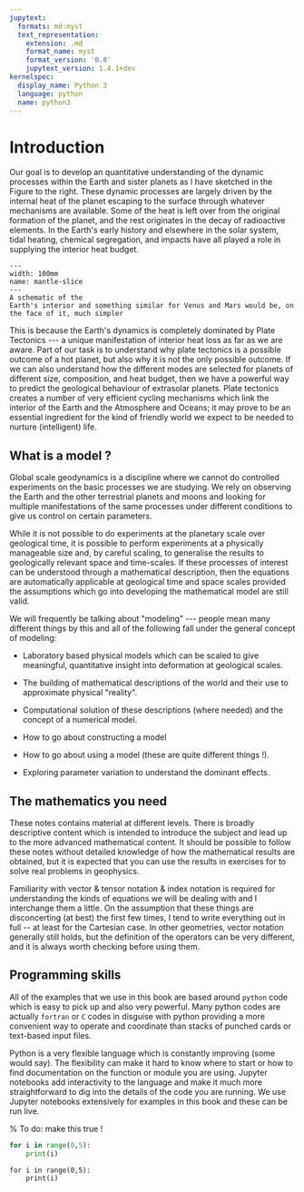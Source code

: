 ```yaml
---
jupytext:
  formats: md:myst
  text_representation:
    extension: .md
    format_name: myst
    format_version: '0.8'
    jupytext_version: 1.4.1+dev
kernelspec:
  display_name: Python 3
  language: python
  name: python3
---
```





# Introduction 

Our goal is to develop an quantitative understanding of the dynamic
processes within the Earth and sister planets as I have sketched in the
Figure to the right. These dynamic processes are largely driven by the
internal heat of the planet escaping to the surface through whatever
mechanisms are available. Some of the heat is left over from the
original formation of the planet, and the rest originates in the decay
of radioactive elements. In the Earth's early history and elsewhere in
the solar system, tidal heating, chemical segregation, and impacts have
all played a role in supplying the interior heat budget. 


```{figure} Diagrams/EarthProcessesPlume.png
---
width: 100mm
name: mantle-slice
---
A schematic of the
Earth's interior and something similar for Venus and Mars would be, on
the face of it, much simpler
```


This is because the Earth's dynamics is completely dominated by Plate
Tectonics --- a unique manifestation of interior heat loss as far as we
are aware. Part of our task is to understand why plate tectonics is a
possible outcome of a hot planet, but also why it is not the only
possible outcome. If we can also understand how the different modes are
selected for planets of different size, composition, and heat budget,
then we have a powerful way to predict the geological behaviour of
extrasolar planets. Plate tectonics creates a number of very efficient
cycling mechanisms which link the interior of the Earth and the
Atmosphere and Oceans; it may prove to be an essential ingredient for
the kind of friendly world we expect to be needed to nurture
(intelligent) life.

## What is a model ?

Global scale geodynamics is a discipline where we cannot do controlled
experiments on the basic processes we are studying. We rely on observing
the Earth and the other terrestrial planets and moons and looking for
multiple manifestations of the same processes under different conditions
to give us control on certain parameters.

While it is not possible to do experiments at the planetary scale over
geological time, it is possible to perform experiments at a physically
manageable size and, by careful scaling, to generalise the results to
geologically relevant space and time-scales. If these processes of
interest can be understood through a mathematical description, then the
equations are automatically applicable at geological time and space
scales provided the assumptions which go into developing the
mathematical model are still valid.

We will frequently be talking about "modeling" --- people mean many
different things by this and all of the following fall under the general
concept of modeling:

-   Laboratory based physical models which can be scaled to give
    meaningful, quantitative insight into deformation at geological
    scales.

-   The building of mathematical descriptions of the world and their use
    to approximate physical \"reality\".

-   Computational solution of these descriptions (where needed) and the
    concept of a numerical model.

-   How to go about constructing a model

-   How to go about using a model (these are quite different things !).

-   Exploring parameter variation to understand the dominant effects.

## The mathematics you need

These notes contains material at different levels. There is broadly
descriptive content which is intended to introduce the subject and lead
up to the more advanced mathematical content. It should be possible to
follow these notes without detailed knowledge of how the mathematical
results are obtained, but it is expected that you can use the results in
exercises for to solve real problems in geophysics.

Familiarity with vector & tensor notation & index notation is required
for understanding the kinds of equations we will be dealing with and I
interchange them a little. On the assumption that these things are
disconcerting (at best) the first few times, I tend to write everything
out in full -- at least for the Cartesian case. In other geometries,
vector notation generally still holds, but the definition of the
operators can be very different, and it is always worth checking before
using them.

## Programming skills

All of the examples that we use in this book are based around `python` code
which is easy to pick up and also very powerful. Many python codes are actually
`fortran` or `C` codes in disguise with python providing a more convenient
way to operate and coordinate than stacks of punched cards or text-based input files.

Python is a very flexible language which is constantly improving (some would say).
The flexibility can make it hard to know where to start or how to find 
documentation on the function or module you are using. Jupyter notebooks add
interactivity to the language and make it much more straightforward to 
dig into the details of the code you are running. We use Jupyter notebooks extensively
for examples in this book and these can be run live.

% To do: make this true !

```python
for i in range(0,5):
    print(i)
```

```{code-cell} ipython3
for i in range(0,5):
    print(i)
```
